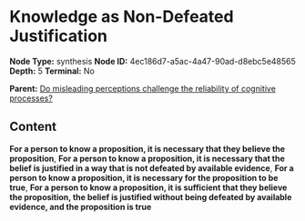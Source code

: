 # Knowledge as Non-Defeated Justification

**Node Type:** synthesis
**Node ID:** 4ec186d7-a5ac-4a47-90ad-d8ebc5e48565
**Depth:** 5
**Terminal:** No

**Parent:** [Do misleading perceptions challenge the reliability of cognitive processes?](do-misleading-perceptions-challenge-the-reliability-of-cognitive-processes-antithesis-f9514be3-e259-4bdc-89cf-22e333005b55.md)

## Content

**For a person to know a proposition, it is necessary that they believe the proposition**, **For a person to know a proposition, it is necessary that the belief is justified in a way that is not defeated by available evidence**, **For a person to know a proposition, it is necessary for the proposition to be true**, **For a person to know a proposition, it is sufficient that they believe the proposition, the belief is justified without being defeated by available evidence, and the proposition is true**
